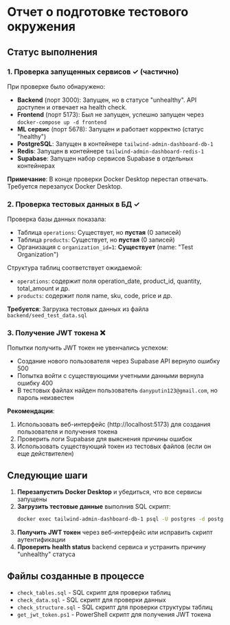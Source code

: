 # Отчет о подготовке тестового окружения

## Статус выполнения

### 1. Проверка запущенных сервисов ✓ (частично)

При проверке было обнаружено:
- **Backend** (порт 3000): Запущен, но в статусе "unhealthy". API доступен и отвечает на health check.
- **Frontend** (порт 5173): Был не запущен, успешно запущен через `docker-compose up -d frontend`
- **ML сервис** (порт 5678): Запущен и работает корректно (статус "healthy")
- **PostgreSQL**: Запущен в контейнере `tailwind-admin-dashboard-db-1`
- **Redis**: Запущен в контейнере `tailwind-admin-dashboard-redis-1`
- **Supabase**: Запущен набор сервисов Supabase в отдельных контейнерах

**Примечание**: В конце проверки Docker Desktop перестал отвечать. Требуется перезапуск Docker Desktop.

### 2. Проверка тестовых данных в БД ✓

Проверка базы данных показала:
- Таблица `operations`: Существует, но **пустая** (0 записей)
- Таблица `products`: Существует, но **пустая** (0 записей)
- Организация с `organization_id=1`: **Существует** (name: "Test Organization")

Структура таблиц соответствует ожидаемой:
- `operations`: содержит поля operation_date, product_id, quantity, total_amount и др.
- `products`: содержит поля name, sku, code, price и др.

**Требуется**: Загрузка тестовых данных из файла `backend/seed_test_data.sql`

### 3. Получение JWT токена ❌

Попытки получить JWT токен не увенчались успехом:
- Создание нового пользователя через Supabase API вернуло ошибку 500
- Попытка войти с существующими учетными данными вернула ошибку 400
- В тестовых файлах найден пользователь `danyputin123@gmail.com`, но пароль неизвестен

**Рекомендации**:
1. Использовать веб-интерфейс (http://localhost:5173) для создания пользователя и получения токена
2. Проверить логи Supabase для выяснения причины ошибок
3. Использовать существующий токен из тестовых файлов (если он еще действителен)

## Следующие шаги

1. **Перезапустить Docker Desktop** и убедиться, что все сервисы запущены
2. **Загрузить тестовые данные** выполнив SQL скрипт:
   ```bash
   docker exec tailwind-admin-dashboard-db-1 psql -U postgres -d postgres -f /path/to/seed_test_data.sql
   ```
3. **Получить JWT токен** через веб-интерфейс или исправить скрипт аутентификации
4. **Проверить health status** backend сервиса и устранить причину "unhealthy" статуса

## Файлы созданные в процессе

- `check_tables.sql` - SQL скрипт для проверки таблиц
- `check_data.sql` - SQL скрипт для проверки данных
- `check_structure.sql` - SQL скрипт для проверки структуры таблиц
- `get_jwt_token.ps1` - PowerShell скрипт для получения JWT токена
